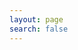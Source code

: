 ```yaml
---
layout: page
search: false
---
```

<script setup>
import {
  VPTeamPage,
  VPTeamPageTitle,
  VPTeamMembers,
  VPTeamPageSection
} from 'vitepress/theme'
</script>

<VPTeamPage>
    <VPTeamPageTitle>
        <template #title>Contests</template>
    </VPTeamPageTitle>
    <VPTeamPageSection>
        <template #title>2025</template>
        <template #members>
            <div class="contest-card-container">
                <Card name="Contest 1" 
                    date="TBD" 
                    description ="Our first contest. More details <a href='/contests/contest1' class='link'>here</a>." 
                />
            </div>
        </template>
    </VPTeamPageSection>
</VPTeamPage>

<style>
    .contest-card-container {
        display: flex;
        flex-wrap: wrap;         
        justify-content: center;  
        gap: 10px;           
        padding: 10px;     
        width: 100%;    
        box-sizing: border-box; 
    }   
</style>